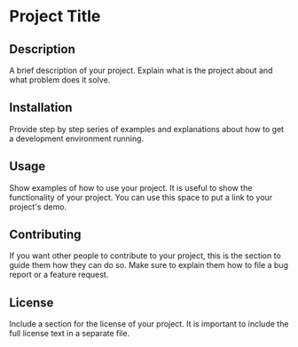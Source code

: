 # Project Title

## Description

A brief description of your project. Explain what is the project about and what problem does it solve.

## Installation

Provide step by step series of examples and explanations about how to get a development environment running.

## Usage

Show examples of how to use your project. It is useful to show the functionality of your project. You can use this space to put a link to your project's demo.

## Contributing

If you want other people to contribute to your project, this is the section to guide them how they can do so. Make sure to explain them how to file a bug report or a feature request.

## License

Include a section for the license of your project. It is important to include the full license text in a separate file.
